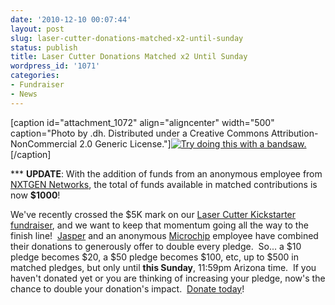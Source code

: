```yaml
---
date: '2010-12-10 00:07:44'
layout: post
slug: laser-cutter-donations-matched-x2-until-sunday
status: publish
title: Laser Cutter Donations Matched x2 Until Sunday
wordpress_id: '1071'
categories:
- Fundraiser
- News
---
```


[caption id="attachment_1072" align="aligncenter" width="500" caption="Photo by .dh.  Distributed under a Creative Commons Attribution-NonCommercial 2.0 Generic License."][![Try doing this with a bandsaw.](http://www.heatsynclabs.org/wp-content/uploads/2010/12/4838115091_01f32270b2.jpg)](http://www.flickr.com/photos/25968780@N03/4838115091/in/set-72157624603663454/)[/caption]

*** **UPDATE**: With the addition of funds from an anonymous employee from [NXTGEN Networks](http://nxtgennetworks.com/), the total of funds available in matched contributions is now **$1000**!

We've recently crossed the $5K mark on our [Laser Cutter Kickstarter fundraiser](http://www.kickstarter.com/projects/heatsynclabs/laser-cutter-for-phoenix-area-makers), and we want to keep that momentum going all the way to the finish line!  [Jasper](https://twitter.com/nebarnix) and an anonymous [Microchip](http://www.microchip.com/) employee have combined their donations to generously  offer to double every pledge.  So... a $10 pledge becomes $20, a $50 pledge  becomes $100, etc, up to $500 in matched pledges, but only until **this Sunday**, 11:59pm Arizona time.  If you haven't donated yet or  you are thinking of increasing your pledge, now's the chance to double your donation's impact.  [Donate today](http://www.kickstarter.com/projects/heatsynclabs/laser-cutter-for-phoenix-area-makers)!
